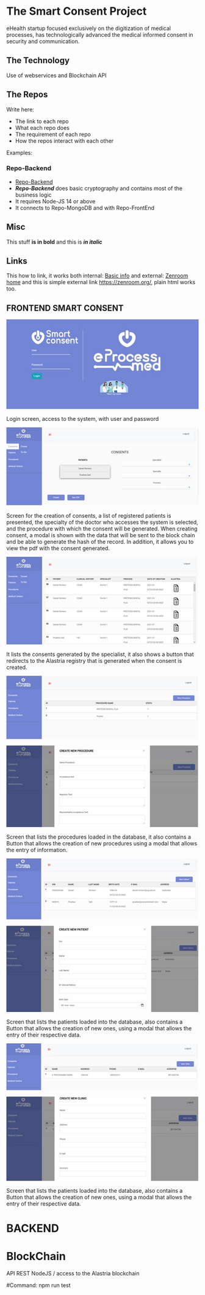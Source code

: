 # The Smart Consent Project

eHealth startup focused exclusively on the digitization of medical processes, has technologically advanced the medical informed consent in security and communication.


## The Technology

Use of webservices and Blockchain API

## The Repos

Write here:  
 - The link to each repo
 - What each repo does 
 - The requirement of each repo
 - How the repos interact with each other

Examples: 

###  Repo-Backend
 - [Repo-Backend](https://github.com/deCODEproject/zenroom)
 - ***Repo-Backend*** does basic cryptography and contains most of the business logic
 - It requires Node-JS 14 or above
 - It connects to Repo-MongoDB and with Repo-FrontEnd
 

## Misc

This stuff  **is in bold** and this is ***in italic*** 

## Links


This how to link, it works both internal: [Basic info](/general/basic.md "The Basic info") and external: [Zenroom home](https://zenroom.org/) and this is simple external link  <https://zenroom.org/>, plain html works too.


## FRONTEND SMART CONSENT



![](../media/teams/smartconsent/1.jpg)

Login screen, access to the system, with user and password

![](../media/teams/smartconsent/2.jpg)

Screen for the creation of consents, a list of registered patients is presented, the specialty of the doctor who accesses the system is selected, and the procedure with which the consent will be generated. When creating consent, a modal is shown with the data that will be sent to the block chain and be able to generate the hash of the record. In addition, it allows you to view the pdf with the consent generated.

![](../media/teams/smartconsent/3.jpg)

It lists the consents generated by the specialist, it also shows a button that redirects to the Alastria registry that is generated when the consent is created.

![](../media/teams/smartconsent/4.jpg)

![](../media/teams/smartconsent/5.jpg)

Screen that lists the procedures loaded in the database, it also contains a Button that allows the creation of new procedures using a modal that allows the entry of information.

![](../media/teams/smartconsent/6.jpg)

![](../media/teams/smartconsent/7.jpg)

Screen that lists the patients loaded into the database, also contains a Button that allows the creation of new ones, using a modal that allows the entry of their respective data.

![](../media/teams/smartconsent/8.jpg)

![](../media/teams/smartconsent/9.jpg)

Screen that lists the patients loaded into the database, also contains a Button that allows the creation of new ones, using a modal that allows the entry of their respective data.
# BACKEND

# BlockChain
  API REST NodeJS  / 
  access to the Alastria blockchain

#Command:
  npm run test


